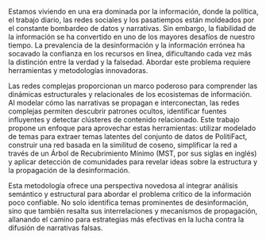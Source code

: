 
Estamos viviendo en una era dominada por la información, donde la política, el trabajo diario, las redes sociales y los pasatiempos están moldeados por el constante bombardeo de datos y narrativas. Sin embargo, la fiabilidad de la información se ha convertido en uno de los mayores desafíos de nuestro tiempo. La prevalencia de la desinformación y la información errónea ha socavado la confianza en los recursos en línea, dificultando cada vez más la distinción entre la verdad y la falsedad. Abordar este problema requiere herramientas y metodologías innovadoras.

Las redes complejas proporcionan un marco poderoso para comprender las dinámicas estructurales y relacionales de los ecosistemas de información. Al modelar cómo las narrativas se propagan e interconectan, las redes complejas permiten descubrir patrones ocultos, identificar fuentes influyentes y detectar clústeres de contenido relacionado. Este trabajo propone un enfoque para aprovechar estas herramientas: utilizar modelado de temas para extraer temas latentes del conjunto de datos de PolitiFact, construir una red basada en la similitud de coseno, simplificar la red a través de un Árbol de Recubrimiento Mínimo (MST, por sus siglas en inglés) y aplicar detección de comunidades para revelar ideas sobre la estructura y la propagación de la desinformación.

Esta metodología ofrece una perspectiva novedosa al integrar análisis semántico y estructural para abordar el problema crítico de la información poco confiable. No solo identifica temas prominentes de desinformación, sino que también resalta sus interrelaciones y mecanismos de propagación, allanando el camino para estrategias más efectivas en la lucha contra la difusión de narrativas falsas.